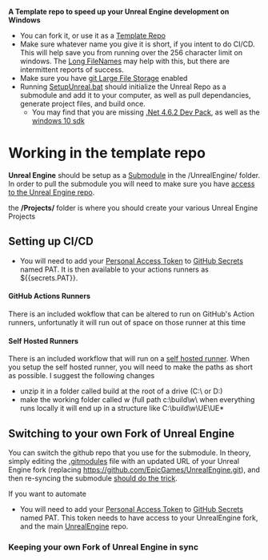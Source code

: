 **A Template repo to speed up your Unreal Engine development on Windows**

- You can fork it, or use it as a [Template Repo](https://css-tricks.com/using-github-template-repos-to-jump-start-static-site-projects/)
- Make sure whatever name you give it is short, if you intent to do CI/CD. This will help save you from running over the 256 character limit on windows. The [Long FileNames](/Tools/LongFileNamesEnabled.reg) may help with this, but there are intermittent reports of success.
- Make sure you have [git Large File Storage](https://docs.github.com/en/github/managing-large-files/configuring-git-large-file-storage) enabled
- Running [SetupUnreal.bat](SetupUnreal.bat) should initialize the Unreal Repo as a submodule and add it to your computer, as well as pull dependancies, generate project files, and build once. 
  - You may find that you are missing [.Net 4.6.2 Dev Pack](https://dotnet.microsoft.com/download/dotnet-framework/thank-you/net462-developer-pack-offline-installer), as well as the [windows 10 sdk](https://developer.microsoft.com/en-us/windows/downloads/windows-10-sdk) 

# Working in the template repo

**Unreal Engine** should be setup as a [Submodule](https://git-scm.com/book/en/v2/Git-Tools-Submodules) in the /UnrealEngine/ folder. In order to pull the submodule you will need to make sure you have [access to the Unreal Engine repo](https://www.unrealengine.com/en-US/ue4-on-github).

the **/Projects/** folder is where you should create your various Unreal Engine Projects

## Setting up CI/CD

- You will need to add your [Personal Access Token](https://docs.github.com/en/github/authenticating-to-github/creating-a-personal-access-token) to [GitHub Secrets](https://docs.github.com/en/actions/reference/encrypted-secrets#creating-encrypted-secrets-for-a-repository) named PAT. It is then available to your actions runners as ${{secrets.PAT}}.

#### GitHub Actions Runners
There is an included wokflow that can be altered to run on GitHub's Action runners, unfortunatly it will run out of space on those runner at this time

#### Self Hosted Runners
There is an included workflow that will run on a [self hosted runner](https://docs.github.com/en/actions/hosting-your-own-runners/about-self-hosted-runners). 
When you setup the self hosted runner, you will need to make the paths as short as possible. I suggest the following changes
- unzip it in a folder called build at the root of a drive (C:\ or D:\)
- make the working folder called w (full path c:\build\w\ 
when everything runs locally it will end up in a structure like C:\build\w\UE\UE\*

## Switching to your own Fork of Unreal Engine

You can switch the github repo that you use for the submodule. In theory, simply editing the [.gitmodules](.gitmodules) file with an updated URL of your Unreal Engine fork (replacing https://github.com/EpicGames/UnrealEngine.git), and then re-syncing the submodule [should do the trick](https://stackoverflow.com/questions/913701/how-to-change-the-remote-repository-for-a-git-submodule).

If you want to automate 
- You will need to add your [Personal Access Token](https://docs.github.com/en/github/authenticating-to-github/creating-a-personal-access-token) to [GitHub Secrets](https://docs.github.com/en/actions/reference/encrypted-secrets#creating-encrypted-secrets-for-a-repository) named PAT. This token needs to have access to your UnrealEngine fork, and the main [UnrealEngine](https://github.com/epicgames/unrealengine) repo. 

### Keeping your own Fork of Unreal Engine in sync
